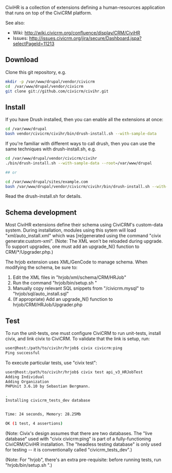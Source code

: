 CiviHR is a collection of extensions defining a human-resources application
that runs on top of the CiviCRM platform.

See also:
 * Wiki: http://wiki.civicrm.org/confluence/display/CRM/CiviHR
 * Issues: http://issues.civicrm.org/jira/secure/Dashboard.jspa?selectPageId=11213

## Download

Clone this git repository, e.g.

```bash
mkdir -p /var/www/drupal/vendor/civicrm
cd  /var/www/drupal/vendor/civicrm
git clone git://github.com/civicrm/civihr.git
```

## Install

If you have Drush installed, then you can enable all the extensions at once:

```bash
cd /var/www/drupal
bash vendor/civicrm/civihr/bin/drush-install.sh --with-sample-data
```

If you're familiar with different ways to call drush, then you can use the same
techniques with drush-install.sh, e.g.

```bash
cd /var/www/drupal/vendor/civicrm/civihr
./bin/drush-install.sh --with-sample-data --root=/var/www/drupal

## or

cd /var/www/drupal/sites/example.com
bash /var/www/drupal/vendor/civicrm/civihr/bin/drush-install.sh --with-sample-data
```

Read the drush-install.sh for details.

## Schema development

Most CiviHR extensions define their schema using CiviCRM's custom-data system.
During installation, modules using this sytem will load "xml/auto_install.xml" 
which was [re]generated using the command "civix generate:custom-xml".
(Note: The XML won't be reloaded during upgrade. To support upgrades, one must
add an upgrade_N() function to CRM/*/Upgrader.php.)

The hrjob extension uses XML/GenCode to manage schema. When modifying the
schema, be sure to:

 1. Edit the XML files in "hrjob/xml/schema/CRM/HRJob"
 2. Run the command "hrjob/bin/setup.sh <civicrm-root>"
 3. Manually copy relevant SQL snippets from "<civicrm-root>/civicrm.mysql" to "hrjob/sql/auto_install.sql"
 4. (If appropriate) Add an upgrade_N() function to hrjob/CRM/HRJob/Upgrader.php

## Test

To run the unit-tests, one must configure CiviCRM to run unit-tests, install
civix, and link civix to CiviCRM. To validate that the link is setup, run:

```bash
user@host:/path/to/civihr/hrjob$ civix civicrm:ping
Ping successful
```

To execute particular tests, use "civix test":

```bash
user@host:/path/to/civihr/hrjob$ civix test api_v3_HRJobTest
Adding Individual
Adding Organization
PHPUnit 3.6.10 by Sebastian Bergmann.

.
Installing civicrm_tests_dev database


Time: 24 seconds, Memory: 28.25Mb

OK (1 test, 4 assertions)
```

(Note: Civix's design assumes that there are two databases. The "live database"
used with "civix civicrm:ping" is part of a fully-functioning CiviCRM/CiviHR installation.
The "headless testing database" is only used for testing -- it is conventionally
called "civicrm_tests_dev".)

(Note: For "hrjob", there's an extra pre-requisite: before running tests, run
"hrjob/bin/setup.sh <civicrm-root>".)
